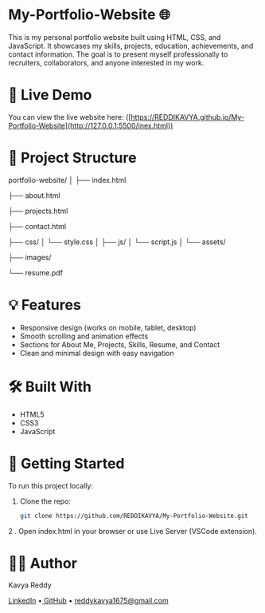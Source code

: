 # My-Portfolio-Website 🌐

This is my personal portfolio website built using HTML, CSS, and JavaScript. It showcases my skills, projects, education, achievements, and contact information. The goal is to present myself professionally to recruiters, collaborators, and anyone interested in my work.

# 🔗 Live Demo

You can view the live website here: ([https://REDDIKAVYA.github.io/My-Portfolio-Website](http://127.0.0.1:5500/inex.html))

# 📁 Project Structure
portfolio-website/
│
├── index.html

├── about.html

├── projects.html

├── contact.html

├── css/
│ └── style.css
│
├── js/
│ └── script.js
│
└── assets/

├── images/ 

└── resume.pdf 


# 💡 Features

- Responsive design (works on mobile, tablet, desktop)
- Smooth scrolling and animation effects
- Sections for About Me, Projects, Skills, Resume, and Contact
- Clean and minimal design with easy navigation

# 🛠️ Built With

- HTML5
- CSS3
- JavaScript

# 🚀 Getting Started

To run this project locally:

1. Clone the repo:
   ```bash
   git clone https://github.com/REDDIKAVYA/My-Portfolio-Website.git
2 . Open index.html in your browser or use Live Server (VSCode extension).

# 🙋‍♀️ Author
Kavya Reddy

[LinkedIn](https://www.linkedin.com/in/kavya-reddy-001479259) •[ GitHub](https://github.com/REDDIKAVYA) • reddykavya1675@gmail.com

